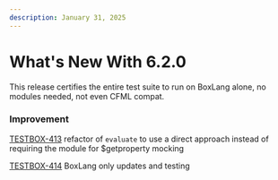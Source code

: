 ```yaml
---
description: January 31, 2025
---
```


# What's New With 6.2.0

This release certifies the entire test suite to run on BoxLang alone, no modules needed, not even CFML compat.

### Improvement

[TESTBOX-413](https://ortussolutions.atlassian.net/browse/TESTBOX-413) refactor of `evaluate` to use a direct approach instead of requiring the module for $getproperty mocking

[TESTBOX-414](https://ortussolutions.atlassian.net/browse/TESTBOX-414) BoxLang only updates and testing
